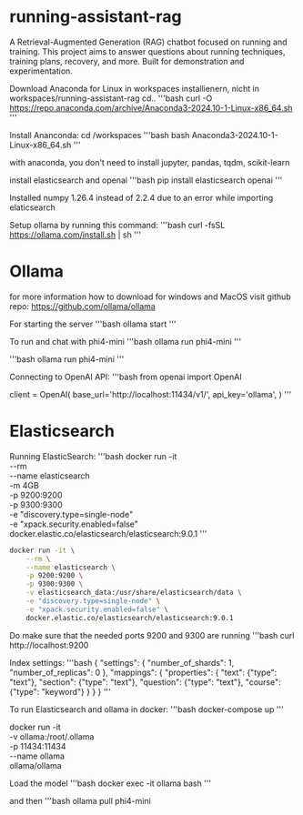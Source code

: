 # running-assistant-rag
A Retrieval-Augmented Generation (RAG) chatbot focused on running and training. This project aims to answer questions about running techniques, training plans, recovery, and more. Built for demonstration and experimentation.

Download Anaconda for Linux
in workspaces installienern, nicht in workspaces/running-assistant-rag
cd..
'''bash
curl -O https://repo.anaconda.com/archive/Anaconda3-2024.10-1-Linux-x86_64.sh
'''

Install Ananconda:
cd /workspaces
'''bash
bash Anaconda3-2024.10-1-Linux-x86_64.sh
'''

with anaconda, you don't need to install jupyter, pandas, tqdm, scikit-learn

install elasticsearch and openai
'''bash
pip install elasticsearch openai
'''

Installed numpy 1.26.4 instead of 2.2.4 due to an error while importing elaticsearch

Setup ollama by running this command:
'''bash
curl -fsSL https://ollama.com/install.sh | sh
'''

# Ollama

for more information how to download for windows and MacOS visit github repo: https://github.com/ollama/ollama

For starting the server
'''bash
ollama start
'''

To run and chat with phi4-mini
'''bash
ollama run phi4-mini
'''

'''bash
ollama run phi4-mini
'''

Connecting to OpenAI API:
'''bash
from openai import OpenAI

client = OpenAI(
    base_url='http://localhost:11434/v1/',
    api_key='ollama',
)
'''

# Elasticsearch

Running ElasticSearch:
'''bash
docker run -it \
    --rm \
    --name elasticsearch \
    -m 4GB \
    -p 9200:9200 \
    -p 9300:9300 \
    -e "discovery.type=single-node" \
    -e "xpack.security.enabled=false" \
    docker.elastic.co/elasticsearch/elasticsearch:9.0.1
'''

```bash
docker run -it \
    --rm \
    --name elasticsearch \
    -p 9200:9200 \
    -p 9300:9300 \
    -v elasticsearch_data:/usr/share/elasticsearch/data \
    -e "discovery.type=single-node" \
    -e "xpack.security.enabled=false" \
    docker.elastic.co/elasticsearch/elasticsearch:9.0.1
```

Do make sure that the needed ports 9200 and 9300 are running
'''bash
curl http://localhost:9200

Index settings:
'''bash
{
    "settings": {
        "number_of_shards": 1,
        "number_of_replicas": 0
    },
    "mappings": {
        "properties": {
            "text": {"type": "text"},
            "section": {"type": "text"},
            "question": {"type": "text"},
            "course": {"type": "keyword"} 
        }
    }
}
'''

To run Elasticsearch and ollama in docker:
'''bash
docker-compose up
'''

docker run -it \
    -v ollama:/root/.ollama \
    -p 11434:11434 \
    --name ollama \
    ollama/ollama

Load the model
'''bash
docker exec -it ollama bash
'''

and then
'''bash
ollama pull phi4-mini